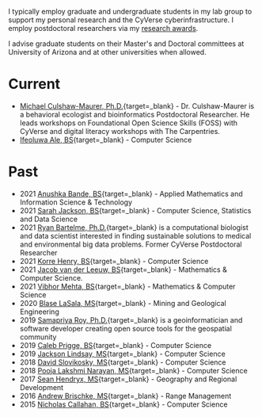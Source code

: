 I typically employ graduate and undergraduate students in my lab group to support my personal research and the CyVerse cyberinfrastructure. I employ postdoctoral researchers via my [research awards](awards.md). 

I advise graduate students on their Master's and Doctoral committees at University of Arizona and at other universities when allowed. 

# Current

* [Michael Culshaw-Maurer, Ph.D.](https://mcmaurer.github.io/){target=_blank} - Dr. Culshaw-Maurer is a behavioral ecologist and bioinformatics Postdoctoral Researcher. He leads workshops on Foundational Open Science Skills (FOSS) with CyVerse and digital literacy workshops with The Carpentries.
* [Ifeoluwa Ale, BS](https://www.linkedin.com/in/ifeoluwa-ale-6733b61a9/){target=_blank} - Computer Science

# Past

* 2021 [Anushka Bande, BS](https://www.linkedin.com/in/anushka-bande/){target=_blank} - Applied Mathematics and Information Science & Technology
* 2021 [Sarah Jackson, BS](https://www.linkedin.com/in/sarah-jackson-040760193/){target=_blank} - Computer Science, Statistics and Data Science 
* 2021 [Ryan Bartelme, Ph.D.](https://rbartelme.github.io/){target=_blank} is a computational biologist and data scientist interested in finding sustainable solutions to medical and environmental big data problems. Former CyVerse Postdoctoral Researcher
* 2021 [Korre Henry, BS](https://www.linkedin.com/in/korrehenry/){target=_blank} - Computer Science
* 2021 [Jacob van der Leeuw, BS](https://www.linkedin.com/in/jacob-c-van-der-leeuw-69442a218){target=_blank} - Mathematics & Computer Science.
* 2021 [Vibhor Mehta, BS](https://www.linkedin.com/in/vibhor-mehta-95071a165/){target=_blank} - Mathematics & Computer Science
* 2020 [Blase LaSala, MS](https://www.unrealengine.com/en-US/spotlights/exploring-the-stunning-caves-of-the-national-park-service-in-real-time-3d){target=_blank} - Mining and Geological Engineering
* 2019 [Samapriya Roy, Ph.D.](https://samapriya.github.io/){target=_blank} is a geoinformatician and software developer creating open source tools for the geospatial community
* 2019 [Caleb Prigge, BS](https://www.linkedin.com/in/caleb-prigge/){target=_blank} - Computer Science
* 2019 [Jackson Lindsay, MS](https://www.linkedin.com/in/jackson-lindsay-9b4378213/){target=_blank} - Computer Science
* 2018 [David Slovikosky, MS](https://www.linkedin.com/in/davidslovikosky/){target=_blank} - Computer Science
* 2018 [Pooja Lakshmi Narayan, MS](https://www.linkedin.com/in/pooja-lakshmi-narayan-89724717/){target=_blank} - Computer Science
* 2017 [Sean Hendryx, MS](https://www.linkedin.com/in/sean-hendryx-43894056/){target=_blank} - Geography and Regional Development
* 2016 [Andrew Brischke, MS](https://extension.arizona.edu/person/andrew-brischke){target=_blank} - Range Management 
* 2015 [Nicholas Callahan, BS](https://www.linkedin.com/in/nicholas-callahan-425a1545/){target=_blank} - Computer Science
